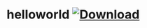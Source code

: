 # helloworld [![Download](https://api.bintray.com/packages/zhaldak/otus-cpp/helloworld/images/download.svg)](https://bintray.com/zhaldak/otus-cpp/helloworld/_latestVersion)

